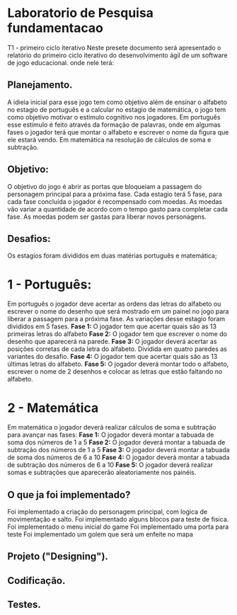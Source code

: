 # Laboratorio de Pesquisa fundamentacao
T1 - primeiro ciclo iterativo
Neste presete documento será apresentado o relatório do primeiro ciclo iterativo do desenvolvimento ágil de um software de jogo educacional.
onde nele terá:
## Planejamento.

A idieia inicial para esse jogo tem como objetivo além de ensinar o alfabeto no estagio de português e a calcular no estagio de matemática, 
o jogo tem como objetivo motivar o estímulo cognitivo nos jogadores.
Em português esse estímulo é feito através da formação de palavras, onde em algumas fases o jogador terá que montar o alfabeto e escrever o nome da figura que ele estará vendo.
Em matemática na resolução de cálculos de soma e subtração.

## Objetivo:

O objetivo do jogo é abrir as portas que bloqueiam a passagem do personagem principal para a próxima fase. Cada estagio terá 5 fase, para cada fase concluída o jogador é recompensado com moedas.
As moedas vão variar a quantidade de acordo com o tempo gasto para completar cada fase. 
As moedas podem ser gastas para liberar novos personagens.

## Desafios:

Os estagios foram divididos em duas matérias português e matemática;
# 1 - Português:
Em português o jogador deve acertar as ordens das letras do alfabeto ou escrever o nome do desenho que será mostrado em um painel no jogo para liberar a passagem para a próxima fase. 
As variações desse estagio foram divididos em 5 fases.
**Fase 1:** O jogador tem que acertar quais são as 13 primeiras letras do alfabeto
**Fase 2:** O jogador tem que escrever o nome do desenho que aparecerá na parede.
**Fase 3:** O jogador deverá acertar as posições corretas de cada letra do alfabeto. Dividida em quatro paredes as variantes do desafio.
**Fase 4:** O jogador tem que acertar quais são as 13 últimas letras do alfabeto.
**Fase 5:** O jogador deverá montar todo o alfabeto, escrever o nome de 2 desenhos e colocar as letras que estão faltando no alfabeto.

# 2 - Matemática
Em matemática o jogador deverá realizar cálculos de soma e subtração para avançar nas fases:
**Fase 1:** O jogador deverá montar a tabuada de soma dos números de 1 a 5
**Fase 2:** O jogador deverá montar a tabuada de subtração dos números de 1 a 5
**Fase 3:** O jogador deverá montar a tabuada de soma dos números de 6 a 10
**Fase 4:** O jogador deverá montar a tabuada de subtração dos números de 6 a 10
**Fase 5:** O jogador deverá realizar somas e subtrações que aparecerão aleatoriamente nos painéis.
## O que ja foi implementado?

Foi implementado a criação do personagem principal, com logica de movimentação e salto.
Foi implementado alguns blocos para teste de fisica.
Foi implementado o menu inicial do game
Foi implementado uma porta para teste
Foi implementado um golem que será um enfeite no mapa

## Projeto ("Designing").


## Codificação.
## Testes. 
